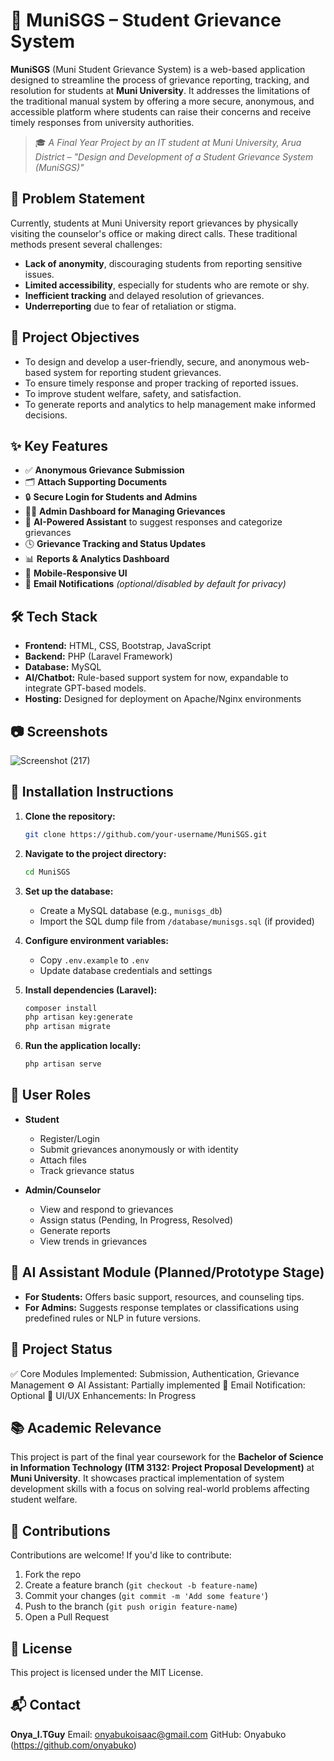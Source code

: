 # 🏫 MuniSGS – Student Grievance System

**MuniSGS** (Muni Student Grievance System) is a web-based application designed to streamline the process of grievance reporting, tracking, and resolution for students at **Muni University**. It addresses the limitations of the traditional manual system by offering a more secure, anonymous, and accessible platform where students can raise their concerns and receive timely responses from university authorities.

> 🎓 *A Final Year Project by an IT student at Muni University, Arua District – "Design and Development of a Student Grievance System (MuniSGS)"*


## 📌 Problem Statement

Currently, students at Muni University report grievances by physically visiting the counselor's office or making direct calls. These traditional methods present several challenges:

* **Lack of anonymity**, discouraging students from reporting sensitive issues.
* **Limited accessibility**, especially for students who are remote or shy.
* **Inefficient tracking** and delayed resolution of grievances.
* **Underreporting** due to fear of retaliation or stigma.


## 🎯 Project Objectives

* To design and develop a user-friendly, secure, and anonymous web-based system for reporting student grievances.
* To ensure timely response and proper tracking of reported issues.
* To improve student welfare, safety, and satisfaction.
* To generate reports and analytics to help management make informed decisions.



## ✨ Key Features

* ✅ **Anonymous Grievance Submission**
* 🗂️ **Attach Supporting Documents**
* 🔒 **Secure Login for Students and Admins**
* 🧑‍💼 **Admin Dashboard for Managing Grievances**
* 🧠 **AI-Powered Assistant** to suggest responses and categorize grievances
* 🕓 **Grievance Tracking and Status Updates**
* 📊 **Reports & Analytics Dashboard**
* 📱 **Mobile-Responsive UI**
* 📨 **Email Notifications** *(optional/disabled by default for privacy)*


## 🛠️ Tech Stack

* **Frontend:** HTML, CSS, Bootstrap, JavaScript
* **Backend:** PHP (Laravel Framework)
* **Database:** MySQL
* **AI/Chatbot:** Rule-based support system for now, expandable to integrate GPT-based models.
* **Hosting:** Designed for deployment on Apache/Nginx environments


## 📷 Screenshots

![Screenshot (217)](https://github.com/user-attachments/assets/57c3c365-5461-47da-b434-788da5a55f6f)




## 🚀 Installation Instructions

1. **Clone the repository:**

   ```bash
   git clone https://github.com/your-username/MuniSGS.git
   ```

2. **Navigate to the project directory:**

   ```bash
   cd MuniSGS
   ```

3. **Set up the database:**

   * Create a MySQL database (e.g., `munisgs_db`)
   * Import the SQL dump file from `/database/munisgs.sql` (if provided)

4. **Configure environment variables:**

   * Copy `.env.example` to `.env`
   * Update database credentials and settings

5. **Install dependencies (Laravel):**

   ```bash
   composer install
   php artisan key:generate
   php artisan migrate
   ```

6. **Run the application locally:**

   ```bash
   php artisan serve
   ```


## 👥 User Roles

* **Student**

  * Register/Login
  * Submit grievances anonymously or with identity
  * Attach files
  * Track grievance status

* **Admin/Counselor**

  * View and respond to grievances
  * Assign status (Pending, In Progress, Resolved)
  * Generate reports
  * View trends in grievances



## 🤖 AI Assistant Module (Planned/Prototype Stage)

* **For Students:** Offers basic support, resources, and counseling tips.
* **For Admins:** Suggests response templates or classifications using predefined rules or NLP in future versions.



## 🧪 Project Status

✅ Core Modules Implemented: Submission, Authentication, Grievance Management
⚙️ AI Assistant: Partially implemented
🚧 Email Notification: Optional
📲 UI/UX Enhancements: In Progress



## 📚 Academic Relevance

This project is part of the final year coursework for the **Bachelor of Science in Information Technology (ITM 3132: Project Proposal Development)** at **Muni University**. It showcases practical implementation of system development skills with a focus on solving real-world problems affecting student welfare.



## 🤝 Contributions

Contributions are welcome! If you'd like to contribute:

1. Fork the repo
2. Create a feature branch (`git checkout -b feature-name`)
3. Commit your changes (`git commit -m 'Add some feature'`)
4. Push to the branch (`git push origin feature-name`)
5. Open a Pull Request


## 📄 License

This project is licensed under the MIT License.



## 📬 Contact

**Onya\_I.TGuy**
Email: onyabukoisaac@gmail.com 
GitHub: Onyabuko (https://github.com/onyabuko)

